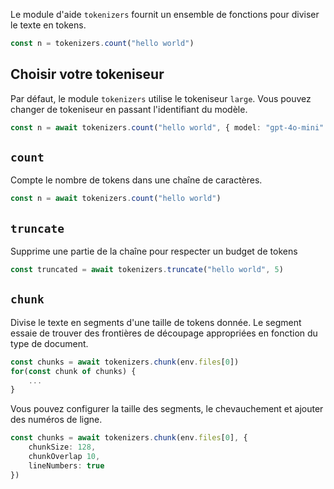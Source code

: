 Le module d'aide `tokenizers` fournit un ensemble de fonctions pour diviser le texte en tokens.

```ts
const n = tokenizers.count("hello world")
```

## Choisir votre tokeniseur

Par défaut, le module `tokenizers` utilise le tokeniseur `large`. Vous pouvez changer de tokeniseur en passant l'identifiant du modèle.

```ts 'model: "gpt-4o-mini"'
const n = await tokenizers.count("hello world", { model: "gpt-4o-mini" })
```

## `count`

Compte le nombre de tokens dans une chaîne de caractères.

```ts wrap
const n = await tokenizers.count("hello world")
```

## `truncate`

Supprime une partie de la chaîne pour respecter un budget de tokens

```ts wrap
const truncated = await tokenizers.truncate("hello world", 5)
```

## `chunk`

Divise le texte en segments d'une taille de tokens donnée. Le segment essaie de trouver des frontières de découpage appropriées en fonction du type de document.

```ts
const chunks = await tokenizers.chunk(env.files[0])
for(const chunk of chunks) {
    ...
}
```

Vous pouvez configurer la taille des segments, le chevauchement et ajouter des numéros de ligne.

```ts wrap
const chunks = await tokenizers.chunk(env.files[0], {
    chunkSize: 128,
    chunkOverlap 10,
    lineNumbers: true
})
```
